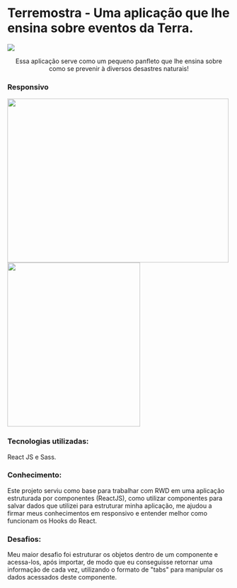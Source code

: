 # Terremostra - Uma aplicação que lhe ensina sobre eventos da Terra.

<img src="https://cdn.discordapp.com/attachments/605880321824653541/1020105264667557888/unknown.png">
<p align="center"> Essa aplicação serve como um pequeno panfleto que lhe ensina sobre como se prevenir à diversos desastres naturais! </p>

### Responsivo
<img src="https://cdn.discordapp.com/attachments/605880321824653541/1020105265057640448/unknown.png" width="500px" height="370px">    <img src="https://cdn.discordapp.com/attachments/605880321824653541/1020105265544183879/unknown.png" width="300px" height="370px">


### Tecnologias utilizadas:
React JS e Sass.

### Conhecimento:
  Este projeto serviu como base para trabalhar com RWD em uma aplicação estruturada por componentes (ReactJS), como utilizar componentes para salvar dados que utilizei para estruturar minha aplicação, me ajudou a firmar meus conhecimentos em responsivo e entender melhor como funcionam os Hooks do React. 

### Desafios:
Meu maior desafio foi estruturar os objetos dentro de um componente e acessa-los, após importar, de modo que eu conseguisse retornar uma informação de cada vez, utilizando o formato de "tabs" para manipular os dados acessados deste componente.
